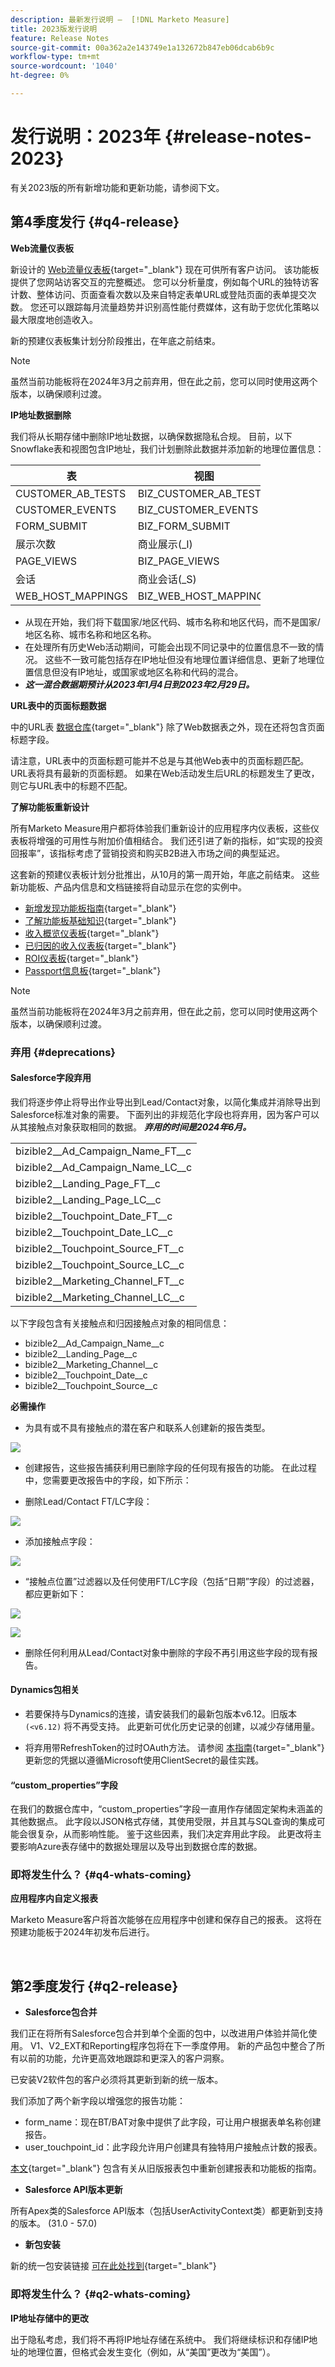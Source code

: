 ```yaml
---
description: 最新发行说明 —  [!DNL Marketo Measure]
title: 2023版发行说明
feature: Release Notes
source-git-commit: 00a362a2e143749e1a132672b847eb06dcab6b9c
workflow-type: tm+mt
source-wordcount: '1040'
ht-degree: 0%

---
```


# 发行说明：2023年 {#release-notes-2023}

有关2023版的所有新增功能和更新功能，请参阅下文。

## 第4季度发行 {#q4-release}

<p>

**Web流量仪表板**

新设计的 [Web流量仪表板](/help/marketo-measure-discover-ui/dashboards/web-traffic-dashboard.md){target="_blank"} 现在可供所有客户访问。 该功能板提供了您网站访客交互的完整概述。 您可以分析量度，例如每个URL的独特访客计数、整体访问、页面查看次数以及来自特定表单URL或登陆页面的表单提交次数。 您还可以跟踪每月流量趋势并识别高性能付费媒体，这有助于您优化策略以最大限度地创造收入。

新的预建仪表板集计划分阶段推出，在年底之前结束。

>[!NOTE]
>
>虽然当前功能板将在2024年3月之前弃用，但在此之前，您可以同时使用这两个版本，以确保顺利过渡。

**IP地址数据删除**

我们将从长期存储中删除IP地址数据，以确保数据隐私合规。 目前，以下Snowflake表和视图包含IP地址，我们计划删除此数据并添加新的地理位置信息：

<table style="width:400px">
<thead>
  <tr>
    <th style="width:50%">表</th>
    <th>视图</th>
  </tr>
</thead>
<tbody>
  <tr>
    <td>CUSTOMER_AB_TESTS</td>
    <td>BIZ_CUSTOMER_AB_TESTS</td>
  </tr>
  <tr>
    <td>CUSTOMER_EVENTS</td>
    <td>BIZ_CUSTOMER_EVENTS</td>
  </tr>
  <tr>
    <td>FORM_SUBMIT</td>
    <td>BIZ_FORM_SUBMIT</td>
  </tr>
  <tr>
    <td>展示次数</td>
    <td>商业展示(_I)</td>
  </tr>
  <tr>
    <td>PAGE_VIEWS</td>
    <td>BIZ_PAGE_VIEWS</td>
  </tr>
  <tr>
    <td>会话</td>
    <td>商业会话(_S)</td>
  </tr>
  <tr>
    <td>WEB_HOST_MAPPINGS</td>
    <td>BIZ_WEB_HOST_MAPPINGS</td>
  </tr>
</tbody>
</table>

* 从现在开始，我们将下载国家/地区代码、城市名称和地区代码，而不是国家/地区名称、城市名称和地区名称。
* 在处理所有历史Web活动期间，可能会出现不同记录中的位置信息不一致的情况。 这些不一致可能包括存在IP地址但没有地理位置详细信息、更新了地理位置信息但没有IP地址，或国家或地区名称和代码的混合。
* _**这一混合数据期预计从2023年1月4日到2023年2月29日。**_

**URL表中的页面标题数据**

中的URL表 [数据仓库](/help/marketo-measure-data-warehouse/data-warehouse-schema.md){target="_blank"} 除了Web数据表之外，现在还将包含页面标题字段。

请注意，URL表中的页面标题可能并不总是与其他Web表中的页面标题匹配。 URL表将具有最新的页面标题。 如果在Web活动发生后URL的标题发生了更改，则它与URL表中的标题不匹配。

**了解功能板重新设计**

所有Marketo Measure用户都将体验我们重新设计的应用程序内仪表板，这些仪表板将增强的可用性与附加价值相结合。 我们还引进了新的指标，如“实现的投资回报率”，该指标考虑了营销投资和购买B2B进入市场之间的典型延迟。

这套新的预建仪表板计划分批推出，从10月的第一周开始，年底之前结束。 这些新功能板、产品内信息和文档链接将自动显示在您的实例中。

* [新增发现功能板指南](/help/marketo-measure-discover-ui/dashboards/new-discover-dashboard-guide.md){target="_blank"}
* [了解功能板基础知识](/help/marketo-measure-discover-ui/dashboards/discover-dashboard-basics.md){target="_blank"}
* [收入概览仪表板](/help/marketo-measure-discover-ui/dashboards/revenue-overview-dashboard.md){target="_blank"}
* [已归因的收入仪表板](/help/marketo-measure-discover-ui/dashboards/attributed-revenue-dashboard.md){target="_blank"}
* [ROI仪表板](/help/marketo-measure-discover-ui/dashboards/roi-dashboard.md){target="_blank"}
* [Passport信息板](/help/marketo-measure-discover-ui/dashboards/passport-dashboard.md){target="_blank"}

>[!NOTE]
>
>虽然当前功能板将在2024年3月之前弃用，但在此之前，您可以同时使用这两个版本，以确保顺利过渡。

### 弃用 {#deprecations}

<p>

#### Salesforce字段弃用

我们将逐步停止将导出作业导出到Lead/Contact对象，以简化集成并消除导出到Salesforce标准对象的需要。 下面列出的非规范化字段也将弃用，因为客户可以从其接触点对象获取相同的数据。 _**弃用的时间是2024年6月。**_

<table style="width:350px">
<tbody>
  <tr>
    <td>bizible2__Ad_Campaign_Name_FT__c</td>
  </tr>
  <tr>
    <td>bizible2__Ad_Campaign_Name_LC__c</td>
  </tr>
  <tr>
    <td>bizible2__Landing_Page_FT__c</td>
  </tr>
  <tr>
    <td>bizible2__Landing_Page_LC__c</td>
  </tr>
  <tr>
    <td>bizible2__Touchpoint_Date_FT__c</td>
  </tr>
  <tr>
    <td>bizible2__Touchpoint_Date_LC__c</td>
  </tr>
  <tr>
    <td>bizible2__Touchpoint_Source_FT__c</td>
  </tr>
  <tr>
    <td>bizible2__Touchpoint_Source_LC__c</td>
  </tr>
  <tr>
    <td>bizible2__Marketing_Channel_FT__c</td>
  </tr>
  <tr>
    <td>bizible2__Marketing_Channel_LC__c</td>
  </tr>
</tbody>
</table>

以下字段包含有关接触点和归因接触点对象的相同信息：

* bizible2__Ad_Campaign_Name__c
* bizible2__Landing_Page__c
* bizible2__Marketing_Channel__c
* bizible2__Touchpoint_Date__c
* bizible2__Touchpoint_Source__c

**必需操作**

* 为具有或不具有接触点的潜在客户和联系人创建新的报告类型。

![](assets/release-notes-2023-1.png)

* 创建报告，这些报告捕获利用已删除字段的任何现有报告的功能。 在此过程中，您需要更改报告中的字段，如下所示：

* 删除Lead/Contact FT/LC字段：

![](assets/release-notes-2023-2.png)

* 添加接触点字段：

![](assets/release-notes-2023-3.png)

* “接触点位置”过滤器以及任何使用FT/LC字段（包括“日期”字段）的过滤器，都应更新如下：

![](assets/release-notes-2023-4.png)

![](assets/release-notes-2023-5.png)

* 删除任何利用从Lead/Contact对象中删除的字段不再引用这些字段的现有报告。

<p>

#### Dynamics包相关

* 若要保持与Dynamics的连接，请安装我们的最新包版本v6.12。旧版本 `(<v6.12)` 将不再受支持。 此更新可优化历史记录的创建，以减少存储用量。

* 将弃用带RefreshToken的过时OAuth方法。 请参阅 [本指南](/help/marketo-measure-and-dynamics/getting-started-with-marketo-measure-and-dynamics/oauth-with-azure-active-directory-for-dynamics-crm.md){target="_blank"} 更新您的凭据以遵循Microsoft使用ClientSecret的最佳实践。

#### “custom_properties”字段

在我们的数据仓库中，“custom_properties”字段一直用作存储固定架构未涵盖的其他数据点。 此字段以JSON格式存储，其使用受限，并且其与SQL查询的集成可能会很复杂，从而影响性能。 鉴于这些因素，我们决定弃用此字段。 此更改将主要影响Azure表存储中的数据处理层以及导出到数据仓库的数据。

### 即将发生什么？ {#q4-whats-coming}

<p>

**应用程序内自定义报表**

Marketo Measure客户将首次能够在应用程序中创建和保存自己的报表。 这将在预建功能板于2024年初发布后进行。

<br>

## 第2季度发行 {#q2-release}

<p>

* **Salesforce包合并**

我们正在将所有Salesforce包合并到单个全面的包中，以改进用户体验并简化使用。 V1、V2_EXT和Reporting程序包将在下一季度停用。 新的产品包中整合了所有以前的功能，允许更高效地跟踪和更深入的客户洞察。

已安装V2软件包的客户必须将其更新到新的统一版本。

我们添加了两个新字段以增强您的报告功能：

* form_name：现在BT/BAT对象中提供了此字段，可让用户根据表单名称创建报告。
* user_touchpoint_id：此字段允许用户创建具有独特用户接触点计数的报表。

[本文](/help/configuration-and-setup/marketo-measure-and-salesforce/salesforce-package-consolidation.md){target="_blank"} 包含有关从旧版报表包中重新创建报表和功能板的指南。

* **Salesforce API版本更新**

所有Apex类的Salesforce API版本（包括UserActivityContext类）都更新到支持的版本。 (31.0 - 57.0)

* **新包安装**

新的统一包安装链接 [可在此处找到](https://login.salesforce.com/packaging/installPackage.apexp?p0=04t1P000000VY6Z){target="_blank"}

### 即将发生什么？ {#q2-whats-coming}

<p>

**IP地址存储中的更改**

出于隐私考虑，我们将不再将IP地址存储在系统中。 我们将继续标识和存储IP地址的地理位置，但格式会发生变化（例如，从“美国”更改为“美国”）。
